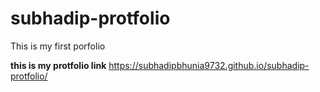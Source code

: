 # subhadip-protfolio
This is my first porfolio

<b>this is my protfolio link</b> https://subhadipbhunia9732.github.io/subhadip-protfolio/
